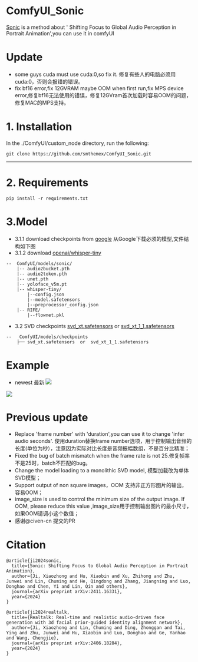 # ComfyUI_Sonic
[Sonic](https://github.com/jixiaozhong/Sonic) is a method about ' Shifting Focus to Global Audio Perception in Portrait Animation',you can use it in comfyUI

# Update
* some guys cuda must use  cuda:0,so fix it. 修复有些人的电脑必须用cuda:0，否则会报错的错误。
* fix bf16 error,fix 12GVRAM maybe OOM when first run,fix MPS device error,修复bf16无法使用的错误，修复12GVram首次加载时容易OOM的问题，修复MAC的MPS支持。

# 1. Installation

In the ./ComfyUI/custom_node directory, run the following:   
```
git clone https://github.com/smthemex/ComfyUI_Sonic.git
```
---

# 2. Requirements  

```
pip install -r requirements.txt
```

# 3.Model
* 3.1.1 download  checkpoints  from [google](https://drive.google.com/drive/folders/1oe8VTPUy0-MHHW2a_NJ1F8xL-0VN5G7W) 从Google下载必须的模型,文件结构如下图
* 3.1.2 download [openai/whisper-tiny](https://huggingface.co/openai/whisper-tiny/tree/main)
```
--  ComfyUI/models/sonic/
    |-- audio2bucket.pth
    |-- audio2token.pth
    |-- unet.pth
    |-- yoloface_v5m.pt
    |-- whisper-tiny/
        |--config.json
        |--model.safetensors
        |--preprocessor_config.json
    |-- RIFE/
        |--flownet.pkl
```
*  3.2 SVD checkpoints  [svd_xt.safetensors](https://huggingface.co/stabilityai/stable-video-diffusion-img2vid-xt)  or [svd_xt_1_1.safetensors](https://huggingface.co/stabilityai/stable-video-diffusion-img2vid-xt-1-1)    

```
--   ComfyUI/models/checkpoints
    ├── svd_xt.safetensors  or  svd_xt_1_1.safetensors
```

# Example
* newest 最新
![](https://github.com/smthemex/ComfyUI_Sonic/blob/main/exampleB.png)

![](https://github.com/smthemex/ComfyUI_Sonic/blob/main/exampleA.png)

# Previous update
* Replace 'frame number' with 'duration',you can use it to change 'infer audio seconds'. 使用duration替换frame number选项，用于控制输出音频的长度(单位为秒），注意因为实际对比长度是音频振幅数组，不是百分比精准；
* Fixed the bug of batch mismatch when the frame rate is not 25.修复帧率不是25时，batch不匹配的bug。
* Change the model loading to a monolithic SVD model, 模型加载改为单体SVD模型；  
* Support output of non square images，OOM 支持非正方形图片的输出，容易OOM；
* image_size is used to control the minimum size of the output image. If OOM, please reduce this value ,image_size用于控制输出图片的最小尺寸，如果OOM请调小这个数值；
* 感谢@civen-cn 提交的PR


# Citation
```
@article{ji2024sonic,
  title={Sonic: Shifting Focus to Global Audio Perception in Portrait Animation},
  author={Ji, Xiaozhong and Hu, Xiaobin and Xu, Zhihong and Zhu, Junwei and Lin, Chuming and He, Qingdong and Zhang, Jiangning and Luo, Donghao and Chen, Yi and Lin, Qin and others},
  journal={arXiv preprint arXiv:2411.16331},
  year={2024}
}

@article{ji2024realtalk,
  title={Realtalk: Real-time and realistic audio-driven face generation with 3d facial prior-guided identity alignment network},
  author={Ji, Xiaozhong and Lin, Chuming and Ding, Zhonggan and Tai, Ying and Zhu, Junwei and Hu, Xiaobin and Luo, Donghao and Ge, Yanhao and Wang, Chengjie},
  journal={arXiv preprint arXiv:2406.18284},
  year={2024}
}
```
